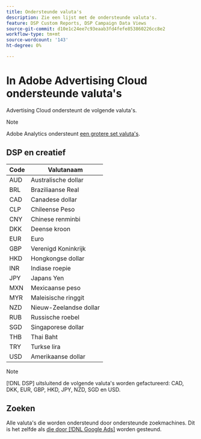 ```yaml
---
title: Ondersteunde valuta's
description: Zie een lijst met de ondersteunde valuta's.
feature: DSP Custom Reports, DSP Campaign Data Views
source-git-commit: d10e1c24ee7c93eaab3fd4fefe853860226cc8e2
workflow-type: tm+mt
source-wordcount: '143'
ht-degree: 0%

---
```



# In Adobe Advertising Cloud ondersteunde valuta&#39;s

Advertising Cloud ondersteunt de volgende valuta&#39;s.

>[!NOTE]
>
>Adobe Analytics ondersteunt [een grotere set valuta&#39;s](https://experienceleague.adobe.com/docs/analytics/admin/admin-tools/currency.html).

## DSP en creatief

| Code | Valutanaam |
| ------ | -------------- |
| AUD | Australische dollar |
| BRL | Braziliaanse Real |
| CAD | Canadese dollar |
| CLP | Chileense Peso |
| CNY | Chinese renminbi |
| DKK | Deense kroon |
| EUR | Euro |
| GBP | Verenigd Koninkrijk |
| HKD | Hongkongse dollar |
| INR | Indiase roepie |
| JPY | Japans Yen |
| MXN | Mexicaanse peso |
| MYR | Maleisische ringgit |
| NZD | Nieuw-Zeelandse dollar |
| RUB | Russische roebel |
| SGD | Singaporese dollar |
| THB | Thai Baht |
| TRY | Turkse lira |
| USD | Amerikaanse dollar |

>[!NOTE]
>
> [!DNL DSP] uitsluitend de volgende valuta&#39;s worden gefactureerd: CAD, DKK, EUR, GBP, HKD, JPY, NZD, SGD en USD.

## Zoeken

Alle valuta&#39;s die worden ondersteund door ondersteunde zoekmachines. Dit is het zelfde als [die door  [!DNL Google Ads]](https://developers.google.com/adwords/api/docs/appendix/codes-formats#currency-codes) worden gesteund.
